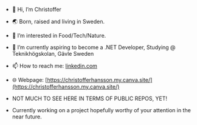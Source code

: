- 👋 Hi, I’m Christoffer
- 🌏 Born, raised and living in Sweden.
- 👀 I’m interested in Food/Tech/Nature.
- 🌱 I’m currently aspiring to become a .NET Developer, Studying @ Teknikhögskolan, Gävle Sweden
- 📫 How to reach me: [linkedin.com](https://www.linkedin.com/in/christoffer-sten-hansson/)
- 🌐 Webpage: [https://christofferhansson.my.canva.site/](https://christofferhansson.my.canva.site/)

- NOT MUCH TO SEE HERE IN TERMS OF PUBLIC REPOS, YET!
- Currently working on a project hopefully worthy of your attention in the near future.

<!---
christshan26/christshan26 is a ✨ special ✨ repository because its `README.md` (this file) appears on your GitHub profile.
You can click the Preview link to take a look at your changes.
--->
